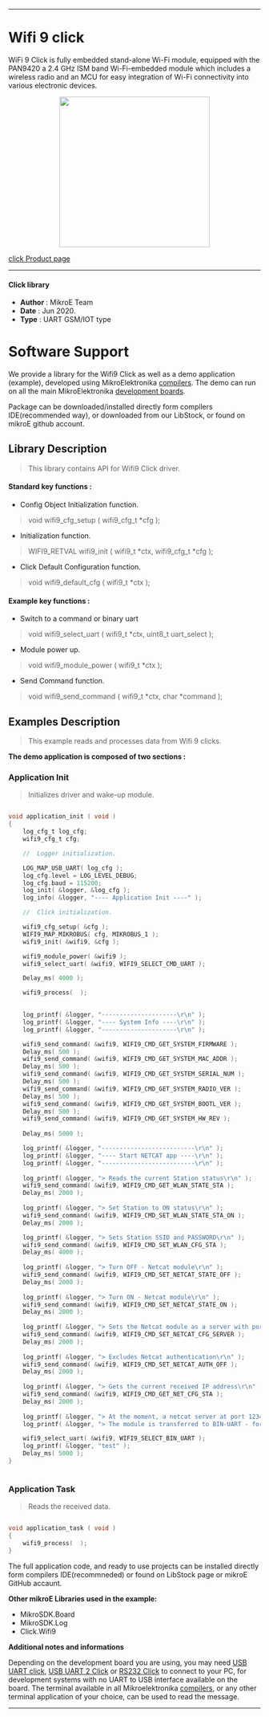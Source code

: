 
---
# Wifi 9 click

WiFi 9 Click is fully embedded stand-alone Wi-Fi module, equipped with the PAN9420 a 2.4 GHz ISM band Wi-Fi-embedded module which includes a wireless radio and an MCU for easy integration of Wi-Fi connectivity into various electronic devices.

<p align="center">
  <img src="https://download.mikroe.com/images/click_for_ide/wifi9_click.png" height=300px>
</p>

[click Product page](https://www.mikroe.com/wifi-9-click)

---


#### Click library 

- **Author**        : MikroE Team
- **Date**          : Jun 2020.
- **Type**          : UART GSM/IOT type


# Software Support

We provide a library for the Wifi9 Click 
as well as a demo application (example), developed using MikroElektronika 
[compilers](https://shop.mikroe.com/compilers). 
The demo can run on all the main MikroElektronika [development boards](https://shop.mikroe.com/development-boards).

Package can be downloaded/installed directly form compilers IDE(recommended way), or downloaded from our LibStock, or found on mikroE github account. 

## Library Description

> This library contains API for Wifi9 Click driver.

#### Standard key functions :

- Config Object Initialization function.
> void wifi9_cfg_setup ( wifi9_cfg_t *cfg ); 
 
- Initialization function.
> WIFI9_RETVAL wifi9_init ( wifi9_t *ctx, wifi9_cfg_t *cfg );

- Click Default Configuration function.
> void wifi9_default_cfg ( wifi9_t *ctx );


#### Example key functions :

- Switch to a command or binary uart
> void wifi9_select_uart ( wifi9_t *ctx, uint8_t uart_select );
 
- Module power up.
> void wifi9_module_power ( wifi9_t *ctx );

- Send Command function.
> void wifi9_send_command ( wifi9_t *ctx, char *command );

## Examples Description

> This example reads and processes data from Wifi 9 clicks.

**The demo application is composed of two sections :**

### Application Init 

> Initializes driver and wake-up module.

```c

void application_init ( void )
{
    log_cfg_t log_cfg;
    wifi9_cfg_t cfg;

    //  Logger initialization.

    LOG_MAP_USB_UART( log_cfg );
    log_cfg.level = LOG_LEVEL_DEBUG;
    log_cfg.baud = 115200;
    log_init( &logger, &log_cfg );
    log_info( &logger, "---- Application Init ----" );

    //  Click initialization.

    wifi9_cfg_setup( &cfg );
    WIFI9_MAP_MIKROBUS( cfg, MIKROBUS_1 );
    wifi9_init( &wifi9, &cfg );

    wifi9_module_power( &wifi9 );
    wifi9_select_uart( &wifi9, WIFI9_SELECT_CMD_UART );

    Delay_ms( 4000 );

    wifi9_process(  );

    
    log_printf( &logger, "---------------------\r\n" );
    log_printf( &logger, "---- System Info ----\r\n" );
    log_printf( &logger, "---------------------\r\n" );

    wifi9_send_command( &wifi9, WIFI9_CMD_GET_SYSTEM_FIRMWARE );
    Delay_ms( 500 );
    wifi9_send_command( &wifi9, WIFI9_CMD_GET_SYSTEM_MAC_ADDR );
    Delay_ms( 500 );
    wifi9_send_command( &wifi9, WIFI9_CMD_GET_SYSTEM_SERIAL_NUM );
    Delay_ms( 500 );
    wifi9_send_command( &wifi9, WIFI9_CMD_GET_SYSTEM_RADIO_VER );
    Delay_ms( 500 );
    wifi9_send_command( &wifi9, WIFI9_CMD_GET_SYSTEM_BOOTL_VER );
    Delay_ms( 500 );
    wifi9_send_command( &wifi9, WIFI9_CMD_GET_SYSTEM_HW_REV );
    
    Delay_ms( 5000 );

    log_printf( &logger, "--------------------------\r\n" );
    log_printf( &logger, "---- Start NETCAT app ----\r\n" );
    log_printf( &logger, "--------------------------\r\n" );
    
    log_printf( &logger, "> Reads the current Station status\r\n" );
    wifi9_send_command( &wifi9, WIFI9_CMD_GET_WLAN_STATE_STA );
    Delay_ms( 2000 );
    
    log_printf( &logger, "> Set Station to ON status\r\n" );
    wifi9_send_command( &wifi9, WIFI9_CMD_SET_WLAN_STATE_STA_ON );
    Delay_ms( 2000 );

    log_printf( &logger, "> Sets Station SSID and PASSWORD\r\n" );
    wifi9_send_command( &wifi9, WIFI9_CMD_SET_WLAN_CFG_STA );
    Delay_ms( 4000 );
    
    log_printf( &logger, "> Turn OFF - Netcat module\r\n" );
    wifi9_send_command( &wifi9, WIFI9_CMD_SET_NETCAT_STATE_OFF );
    Delay_ms( 2000 );
    
    log_printf( &logger, "> Turn ON - Netcat module\r\n" );
    wifi9_send_command( &wifi9, WIFI9_CMD_SET_NETCAT_STATE_ON );
    Delay_ms( 2000 );
    
    log_printf( &logger, "> Sets the Netcat module as a server with port 1234\r\n" );
    wifi9_send_command( &wifi9, WIFI9_CMD_SET_NETCAT_CFG_SERVER );
    Delay_ms( 2000 );
    
    log_printf( &logger, "> Excludes Netcat authentication\r\n" );
    wifi9_send_command( &wifi9, WIFI9_CMD_SET_NETCAT_AUTH_OFF );
    Delay_ms( 2000 );
    
    log_printf( &logger, "> Gets the current received IP address\r\n" );
    wifi9_send_command( &wifi9, WIFI9_CMD_GET_NET_CFG_STA );
    Delay_ms( 2000 );
    
    log_printf( &logger, "> At the moment, a netcat server at port 1234 has been built\r\n" );
    log_printf( &logger, "> The module is transferred to BIN-UART - for data collection\r\n" );

    wifi9_select_uart( &wifi9, WIFI9_SELECT_BIN_UART );
    log_printf( &logger, "test" );
    Delay_ms( 5000 );
}
  
```

### Application Task

> Reads the received data.

```c

void application_task ( void )
{
    wifi9_process(  );
}

```

The full application code, and ready to use projects can be  installed directly form compilers IDE(recommneded) or found on LibStock page or mikroE GitHub accaunt.

**Other mikroE Libraries used in the example:** 

- MikroSDK.Board
- MikroSDK.Log
- Click.Wifi9

**Additional notes and informations**

Depending on the development board you are using, you may need 
[USB UART click](https://shop.mikroe.com/usb-uart-click), 
[USB UART 2 Click](https://shop.mikroe.com/usb-uart-2-click) or 
[RS232 Click](https://shop.mikroe.com/rs232-click) to connect to your PC, for 
development systems with no UART to USB interface available on the board. The 
terminal available in all Mikroelektronika 
[compilers](https://shop.mikroe.com/compilers), or any other terminal application 
of your choice, can be used to read the message.



---
